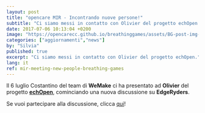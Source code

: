 ```yaml
---
layout: post
title: "opencare MIR - Incontrando nuove persone!"
subtitle: "Ci siamo messi in contatto con Olivier del progetto echOpen."
date: 2017-07-06 10:13:04 +0200
image: "https://opencarecc.github.io/breathinggames/assets/BG-post-img-hubotics.jpg"
categories: ["aggiornamenti","news"]
by: "Silvia"
published: true
excerpt: "Ci siamo messi in contatto con Olivier del progetto echOpen."
lang: it
ref: mir-meeting-new-people-breathing-games
---
```


Il 6 luglio Costantino del team di <b>WeMake</b> ci ha presentato ad <b>Olivier</b> del progetto <b>[echOpen](http://echopen.org/)</b>, cominciando una nuova discussione su <b>EdgeRyders</b>.

Se vuoi partecipare alla discussione, clicca  [qui](https://edgeryders.eu/t/copyfair-devices-to-measure-the-breath-pressures-and-flow/844)!
